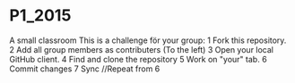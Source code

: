 # P1_2015
A small classroom 
This is a challenge för your group:
1 Fork this repository.
2 Add all group members as contributers (To the left)
3 Open your local GitHub client.
4 Find and clone the repository
5 Work on "your" tab.
6 Commit changes 
7 Sync //Repeat from 6 

